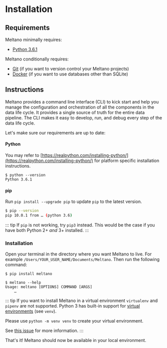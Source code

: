 # Installation

## Requirements

Meltano minimally requires:
- [Python 3.6.1](https://realpython.com/installing-python/)

Meltano conditionally requires:
- [Git](https://git-scm.com/) (if you want to version control your Meltano projects)
- [Docker](https://www.docker.com/get-started) (if you want to use databases other than SQLite)

## Instructions

Meltano provides a command line interface (CLI) to kick start and help you manage the configuration and orchestration of all the components in the data life cycle. It provides a single source of truth for the entire data pipeline. The CLI makes it easy to develop, run, and debug every step of the data life cycle.

Let's make sure our requirements are up to date:

#### Python
You may refer to [https://realpython.com/installing-python/](https://realpython.com/installing-python/) for platform specific installation instructions.

```
$ python --version
Python 3.6.1
```

#### pip
Run `pip install --upgrade pip` to update `pip` to the latest version.

```bash
$ pip --version
pip 10.0.1 from … (python 3.6)
```

::: tip
If `pip` is not working, try `pip3` instead. This would be the case if you have both Python 2+ *and* 3+ installed.
:::

### Installation

Open your terminal in the directory where you want Meltano to live. For example `/Users/YOUR_USER_NAME/Documents/Meltano`. Then run the following command:

```
$ pip install meltano
```

```
$ meltano --help
Usage: meltano [OPTIONS] COMMAND [ARGS]
    …
```

::: tip
If you want to install Meltano in a virtual environment `virtualenv` and `pipenv` are not supported. Python 3 has built-in support for [virtual environments](https://docs.python.org/3/tutorial/venv.html) (see `venv`).

Please use `python -m venv venv` to create your virtual environment.

See [this issue](https://gitlab.com/meltano/meltano/issues/141) for more information.
:::

That's it! Meltano should now be available in your local environment.
